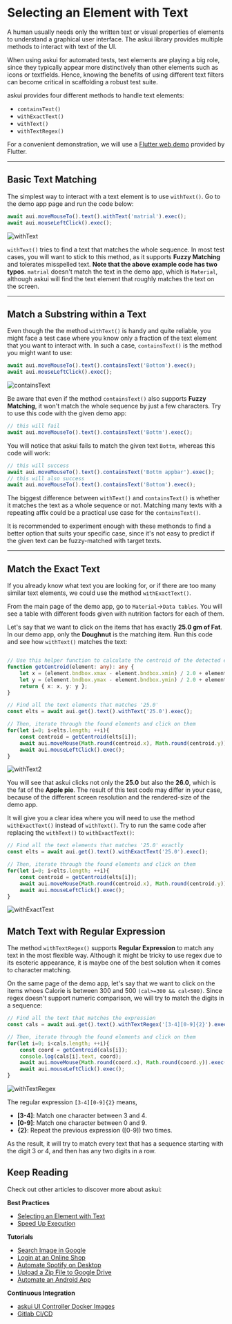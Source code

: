 # Selecting an Element with Text

A human usually needs only the written text or visual properties of elements to understand a graphical user interface. The askui library provides multiple methods to interact with text of the UI.

When using askui for automated tests, text elements are playing a big role, since they typically appear more distinctively than other elements such as icons or textfields. Hence, knowing the benefits of using different text filters can become critical in scaffolding a robust test suite.

askui provides four different methods to handle text elements:

- `containsText()`
- `withExactText()`
- `withText()`
- `withTextRegex()`


For a convenient demonstration, we will use a [Flutter web demo](https://gallery.flutter.dev/#/demo) provided by Flutter. 

------

## Basic Text Matching

The simplest way to interact with a text element is to use `withText()`. Go to the demo app page and run the code below:

```ts
await aui.moveMouseTo().text().withText('matrial').exec();
await aui.mouseLeftClick().exec();
```


![withText](../../../static/img/gif/withText.gif)


`withText()` tries to find a text that matches the whole sequence. In most test cases, you will want to stick to this method, as it supports **Fuzzy Matching** and tolerates misspelled text. **Note that the above example code has two typos**. `matrial` doesn't match the text in the demo app, which is `Material`, although askui will find the text element that roughly matches the text on the screen.

------

## Match a Substring within a Text

Even though the the method `withText()` is handy and quite reliable, you might face a test case where you know only a fraction of the text element that you want to interact with. In such a case, `containsText()` is the method you might want to use:

```ts
await aui.moveMouseTo().text().containsText('Bottom').exec();
await aui.mouseLeftClick().exec();
```


![containsText](../../../static/img/gif/containsText.gif)

Be aware that even if the method `containsText()` also supports **Fuzzy Matching**, it won't match the whole sequence by just a few characters. Try to use this code with the given demo app:

```ts
// this will fail
await aui.moveMouseTo().text().containsText('Bottm').exec(); 
```

You will notice that askui fails to match the given text `Bottm`, whereas this code will work:

```ts
// this will success
await aui.moveMouseTo().text().containsText('Bottm appbar').exec(); 
// this will also success
await aui.moveMouseTo().text().containsText('Bottom').exec(); 
```

The biggest difference between `withText()` and `containsText()` is whether it matches the text as a whole sequence or not. Matching many texts with a repeating affix could be a practical use case for the `containsText()`.

It is recommended to experiment enough with these methonds to find a better option that suits your specific case, since it's not easy to predict if the given text can be fuzzy-matched with target texts.

------

## Match the Exact Text

If you already know what text you are looking for, or if there are too many similar text elements, we could use the method `withExactText()`.

From the main page of the demo app, go to `Material`->`Data tables`. You will see a table with different foods given with nutrition factors for each of them.

Let's say that we want to click on the items that has exactly **25.0 gm of Fat**. In our demo app, only the **Doughnut** is the matching item. Run this code and see how `withText()` matches the text:

```ts

// Use this helper function to calculate the centroid of the detected elements.
function getCentroid(element: any): any {
    let x = (element.bndbox.xmax - element.bndbox.xmin) / 2.0 + element.bndbox.xmin;
    let y = (element.bndbox.ymax - element.bndbox.ymin) / 2.0 + element.bndbox.ymin;
    return { x: x, y: y };
}

// Find all the text elements that matches '25.0'
const elts = await aui.get().text().withText('25.0').exec();

// Then, iterate through the found elements and click on them
for(let i=0; i<elts.length; ++i){
    const centroid = getCentroid(elts[i]);
    await aui.moveMouse(Math.round(centroid.x), Math.round(centroid.y)).exec();
    await aui.mouseLeftClick().exec();
}

```



![withText2](../../../static/img/gif/withText2.gif)

You will see that askui clicks not only the **25.0** but also the **26.0**, which is the fat of the **Apple pie**. The result of this test code may differ in your case, because of the different screen resolution and the rendered-size of the demo app.

It will give you a clear idea where you will need to use the method `withExactText()` instead of `withText()`. Try to run the same code after replacing the `withText()` to `withExactText()`:

```ts
// Find all the text elements that matches '25.0' exactly
const elts = await aui.get().text().withExactText('25.0').exec();

// Then, iterate through the found elements and click on them
for(let i=0; i<elts.length; ++i){
    const centroid = getCentroid(elts[i]);
    await aui.moveMouse(Math.round(centroid.x), Math.round(centroid.y)).exec();
    await aui.mouseLeftClick().exec();
}
```



![withExactText](../../../static/img/gif/withExactText.gif)

## Match Text with Regular Expression

The method `withTextRegex()` supports **Regular Expression** to match any text in the most flexible way. Although it might be tricky to use regex due to its esoteric appearance, it is maybe one of the best solution when it comes to character matching.

On the same page of the demo app, let's say that we want to click on the items whoes Calorie is between 300 and 500 `(cal>=300 && cal<500)`. Since regex doesn't support numeric comparison, we will try to match the digits in a sequence:

```ts
// Find all the text that matches the expression
const cals = await aui.get().text().withTextRegex('[3-4][0-9]{2}').exec();

// Then, iterate through the found elements and click on them
for(let i=0; i<cals.length; ++i){
    const coord = getCentroid(cals[i]);
    console.log(cals[i].text, coord);
    await aui.moveMouse(Math.round(coord.x), Math.round(coord.y)).exec();
    await aui.mouseLeftClick().exec();
}
```

![withTextRegex](../../../static/img/gif/withTextRegex.gif)

The regular expression `[3-4][0-9]{2}` means,
- **[3-4]**: Match one character between 3 and 4.
- **[0-9]**: Match one character between 0 and 9.
- **{2}**: Repeat the previous expression ([0-9]) two times.

As the result, it will try to match every text that has a sequence starting with the digit 3 or 4, and then has any two digits in a row.



## Keep Reading

Check out other articles to discover more about askui:

**Best Practices**
- [Selecting an Element with Text](./selecting-with-text.md)
- [Speed Up Execution](./speed_up_execution.md)


**Tutorials**

- [Search Image in Google](../06-Tutorials/google-cat-search.md)
- [Login at an Online Shop](../06-Tutorials/shop-demo.md)
- [Automate Spotify on Desktop](../06-Tutorials/spotify-tutorial.md)
- [Upload a Zip File to Google Drive](../06-Tutorials/zip-images-upload-googledrive-windows.md)
- [Automate an Android App](../06-Tutorials/android-search-in-browser.md)

**Continuous Integration**

- [askui UI Controller Docker Images](../04-Continuous%20Integration/askui-ui-controller-docker-images.md)
- [Gitlab CI/CD](../04-Continuous%20Integration/gitlab-ci.md)
